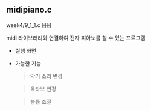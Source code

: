 
## midipiano.c

week4/9_1_1.c 응용

midi 라이브러리와 연결하여 전자 피아노를 칠 수 있는 프로그램

- 실행 화면

- 가능한 기능

  > 악기 소리 변경

  > 옥타브 변경

  > 볼륨 조절
